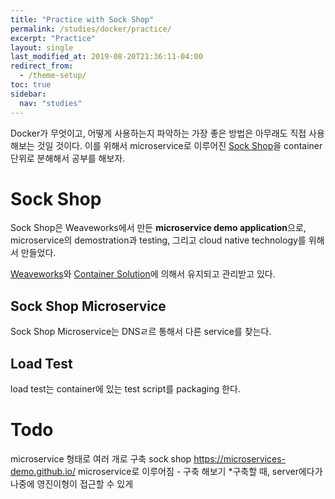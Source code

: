 ```yaml
---
title: "Practice with Sock Shop"
permalink: /studies/docker/practice/
excerpt: "Practice"
layout: single
last_modified_at: 2019-08-20T21:36:11-04:00
redirect_from:
  - /theme-setup/
toc: true
sidebar:
  nav: "studies"
---
```

Docker가 무엇이고, 어떻게 사용하는지 파악하는 가장 좋은 방법은 아무래도 직접 사용해보는 것일 것이다. 이를 위해서 microservice로 이루어진 [Sock Shop](https://microservices-demo.github.io/)을 container 단위로 분해해서 공부를 해보자.

# Sock Shop
Sock Shop은 Weaveworks에서 만든 **microservice demo application**으로, microservice의 demostration과 testing, 그리고 cloud native technology를 위해서 만들었다.

[Weaveworks](https://www.weave.works/)와 [Container Solution](https://www.container-solutions.com/)에 의해서 유지되고 관리받고 있다.

## Sock Shop Microservice
Sock Shop Microservice는 DNSㄹ르 통해서 다른 service를 찾는다.

## Load Test
load test는 container에 있는 test script를 packaging 한다.

# Todo
microservice 형태로 여러 개로 구축
sock shop
https://microservices-demo.github.io/
microservice로 이루어짐 - 구축 해보기
*구축할 때, server에다가
나중에 영진이형이 접근할 수 있게
